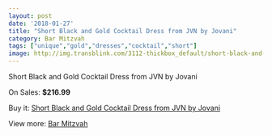 ```yaml
---
layout: post
date: '2018-01-27'
title: "Short Black and Gold Cocktail Dress from JVN by Jovani"
category: Bar Mitzvah
tags: ["unique","gold","dresses","cocktail","short"]
image: http://img.transblink.com/3112-thickbox_default/short-black-and-gold-cocktail-dress-from-jvn-by-jovani.jpg
---
```

Short Black and Gold Cocktail Dress from JVN by Jovani

On Sales: **$216.99**
<a href="https://www.transblink.com/en/bar-mitzvah/984-short-black-and-gold-cocktail-dress-from-jvn-by-jovani.html"><amp-img layout="responsive" width="600" height="600" src="//img.transblink.com/3112-thickbox_default/short-black-and-gold-cocktail-dress-from-jvn-by-jovani.jpg" alt="Short Black and Gold Cocktail Dress from JVN by Jovani 0" /></a>
<a href="https://www.transblink.com/en/bar-mitzvah/984-short-black-and-gold-cocktail-dress-from-jvn-by-jovani.html"><amp-img layout="responsive" width="600" height="600" src="//img.transblink.com/3114-thickbox_default/short-black-and-gold-cocktail-dress-from-jvn-by-jovani.jpg" alt="Short Black and Gold Cocktail Dress from JVN by Jovani 1" /></a>
<a href="https://www.transblink.com/en/bar-mitzvah/984-short-black-and-gold-cocktail-dress-from-jvn-by-jovani.html"><amp-img layout="responsive" width="600" height="600" src="//img.transblink.com/3113-thickbox_default/short-black-and-gold-cocktail-dress-from-jvn-by-jovani.jpg" alt="Short Black and Gold Cocktail Dress from JVN by Jovani 2" /></a>

Buy it: [Short Black and Gold Cocktail Dress from JVN by Jovani](https://www.transblink.com/en/bar-mitzvah/984-short-black-and-gold-cocktail-dress-from-jvn-by-jovani.html "Short Black and Gold Cocktail Dress from JVN by Jovani")

View more: [Bar Mitzvah](https://www.transblink.com/en/2-bar-mitzvah "Bar Mitzvah")